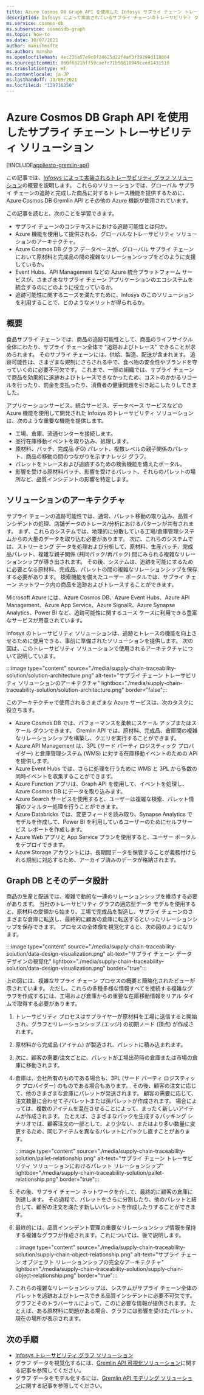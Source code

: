 ```yaml
---
title: Azure Cosmos DB Graph API を使用した Infosys サプライ チェーン トレーサビリティ ソリューション
description: Infosys によって実装されているサプライ チェーンのトレーサビリティ グラフ ソリューションでは、Azure Cosmos DB Gremlin API とその他の Azure サービスを使用しています。 このソリューションでは、グローバル サプライ チェーンの追跡と完成した商品に対するトレース機能が提供されます。
ms.service: cosmos-db
ms.subservice: cosmosdb-graph
ms.topic: how-to
ms.date: 10/07/2021
author: manishmsfte
ms.author: mansha
ms.openlocfilehash: 4ec236a57e9c8f24625d22f4af3f39299d118804
ms.sourcegitcommit: 860f6821bff59caefc71b50810949ceed1431510
ms.translationtype: HT
ms.contentlocale: ja-JP
ms.lasthandoff: 10/09/2021
ms.locfileid: "129716350"
---
```

# <a name="supply-chain-traceability-solution-using-azure-cosmos-db-graph-api"></a>Azure Cosmos DB Graph API を使用したサプライ チェーン トレーサビリティ ソリューション

[!INCLUDE[appliesto-gremlin-api](../includes/appliesto-gremlin-api.md)]

この記事では、[Infosys によって実装されるトレーサビリティ グラフ ソリューション](https://azuremarketplace.microsoft.com/marketplace/apps/infosysltd.infosys-traceability-knowledge-graph?tab=Overview)の概要を説明します。 これらのソリューションでは、グローバル サプライ チェーンの追跡と完成した商品に対するトレース機能を提供するために、Azure Cosmos DB Gremlin API とその他の Azure 機能が使用されています。

この記事を読むと、次のことを学習できます。

* サプライ チェーンのコンテキストにおける追跡可能性とは何か。
* Azure 機能を使用して提供される、グローバルなトレーサビリティ ソリューションのアーキテクチャ。  
* Azure Cosmos DB グラフ データベースが、グローバル サプライ チェーンにおいて原材料と完成品の間の複雑なリレーションシップをどのように支援しているか。
* Event Hubs、API Management などの Azure 統合プラットフォーム サービスが、さまざまなサプライ チェーン アプリケーションのエコシステムを統合するのにどのように役立っているか。
* 追跡可能性に関するニーズを満たすために、Infosys のこのソリューションを利用することで、どのようなメリットが得られるか。

## <a name="overview"></a>概要

食品サプライ チェーンでは、商品の追跡可能性として、商品のライフサイクル全体にわたり、サプライ チェーン全体で "追跡およびトレース" できることが求められます。 そのサプライ チェーンには、供給、製造、配送が含まれます。 追跡可能性は、さまざまな規制にさらされる中で、食べ物の安全性やブランドを守っていくのに必要不可欠です。 これまで、一部の組織では、サプライ チェーンで商品を効果的に追跡およびトレースできなかったため、コストのかかるリコールを行ったり、罰金を支払ったり、消費者の健康問題を引き起こしたりしてきました。

アプリケーションサービス、統合サービス、データベース サービスなどの Azure 機能を使用して開発された Infosys のトレーサビリティ ソリューションは、次のような重要な機能を提供します。

* 工場、倉庫、流通センターを接続します。
* 並行在庫移動イベントを取り込み、処理します。
* 原材料、バッチ、完成品 (FG) パレット、複数レベルの親子関係のパレット、商品の移動の間のつながりを示すナレッジ グラフ。
* パレットをトレースおよび追跡するための検索機能を備えたポータル。
* 影響を受ける原材料バッチ、影響を受けるパレット、それらのパレットの場所など、品質インシデントの影響を特定します。

## <a name="solution-architecture"></a>ソリューションのアーキテクチャ

サプライ チェーンの追跡可能性では、通常、パレット移動の取り込み、品質インシデントの処理、店舗データのトレース/分析におけるパターンが共有されます。 まず、これらのシステムでは、地理的に分散している工場/倉庫管理システムからの大量のデータを取り込む必要があります。 次に、これらのシステムでは、ストリーミング データを処理および分析して、原材料、生産バッチ、完成品パレット、複雑な親子関係 (共同パック/再パック) 間にみられる複雑なリレーションシップが導き出されます。 その後、システムは、追跡を可能にするために必要となる原材料、完成品、パレットの間の複雑なリレーションシップを保存する必要があります。 検索機能を備えたユーザー ポータルでは、サプライ チェーン ネットワーク内の商品を追跡およびトレースすることができます。

Microsoft Azure には、Azure Cosmos DB、Azure Event Hubs、Azure API Management、Azure App Service、Azure SignalR、Azure Synapse Analytics、Power BI など、追跡可能性に関するユース ケースに利用できる豊富なサービスが用意されています。

Infosys のトレーサビリティ ソリューションは、追跡とトレースの機能を向上させるために使用できる、事前に準備されたソリューションを提供します。 次の図は、このトレーサビリティ ソリューションで使用されるアーキテクチャについて説明しています。

:::image type="content" source="./media/supply-chain-traceability-solution/solution-architecture.png" alt-text="サプライ チェーン トレーサビリティ ソリューションのアーキテクチャ" lightbox="./media/supply-chain-traceability-solution/solution-architecture.png" border="false":::

このアーキテクチャで使用されるさまざまな Azure サービスは、次のタスクに役立ちます。

* Azure Cosmos DB では、パフォーマンスを柔軟にスケール アップまたはスケール ダウンできます。 Gremlin API では、原材料、完成品、倉庫間の複雑なリレーションシップを構築し、クエリを実行することができます。
* Azure API Management は、3PL (サード パーティ ロジスティック プロバイダー) と倉庫管理システム (WMS) に対する在庫移動イベントのための API を提供します。  
* Azure Event Hubs では、さらに処理を行うために WMS と 3PL から多数の同時イベントを収集することができます。
* Azure Function アプリは、Graph API を使用して、イベントを処理し、Azure Cosmos DB にデータを取り込みます。
* Azure Search サービスを使用すると、ユーザーは複雑な検索、パレット情報のフィルター処理を行うことができます。
* Azure Databricks では、変更フィードを読み取り、Synapse Analytics でモデルを作成して、Power BI を利用しているユーザーのためにセルフサービス レポートを作成します。
* Azure Web アプリと App Service プランを使用すると、ユーザー ポータルをデプロイできます。
* Azure Storage アカウントには、長期間データを保管することが義務付けられる規制に対応するため、アーカイブ済みのデータが格納されます。

## <a name="graph-db-and-its-data-design"></a>Graph DB とそのデータ設計

商品の生産と配送では、複雑で動的な一連のリレーションシップを維持する必要があります。  当社のトレーサビリティ グラフの適応型データ モデルを使用すると、原材料の受領から始まり、工場で完成品を製造し、サプライ チェーンのさまざまな倉庫に転送し、最終的に顧客の倉庫に転送するといったリレーションシップを保存できます。 プロセスの全体像を視覚化すると、次の図のようになります。

:::image type="content" source="./media/supply-chain-traceability-solution/data-design-visualization.png" alt-text="サプライ チェーン データ デザインの視覚化" lightbox="./media/supply-chain-traceability-solution/data-design-visualization.png" border="true":::

上の図には、複雑なサプライ チェーン プロセスの概要と簡略化されたビューが示されています。 ただし、これらの多種多様な情報すべてを接続する複雑なグラフを作成するには、工場および倉庫からの重要な在庫移動情報をリアル タイムで取得する必要があります。

1. トレーサビリティ プロセスはサプライヤーが原材料を工場に送信すると開始され、グラフとリレーションシップ (エッジ) の初期ノード (頂点) が作成されます。

1. 原材料から完成品 (アイテム) が製造され、パレットに積み込まれます。

1. 次に、顧客の需要/注文ごとに、パレットが工場出荷時の倉庫または市場の倉庫に移動されます。

1. 倉庫は、会社所有のものである場合も、3PL (サード パーティ ロジスティック プロバイダー) のものである場合もあります。 その後、顧客の注文に応じて、他のさまざまな倉庫にパレットが発送されます。 顧客の需要に応じて、注文数量に合わせて子パレットまたは孫パレットが作成されます。 場合によっては、複数のアイテムを混在させることによって、まったく新しいアイテムが作成されます。 たとえば、さまざまなパックを生成するパッキング シナリオでは、顧客注文の一部として、より少ない、またはより多い数量に変更するため、同じアイテムを異なるパレットにパックし直すことがあります。

   :::image type="content" source="./media/supply-chain-traceability-solution/pallet-relationship.png" alt-text="サプライ チェーン トレーサビリティ ソリューションにおけるパレット リレーションシップ" lightbox="./media/supply-chain-traceability-solution/pallet-relationship.png" border="true":::

1. その後、サプライ チェーン ネットワークを介して、最終的に顧客の倉庫に到達します。 その過程で、パレットをさらに分割したり、他のパレットと結合して、顧客の注文を満たす新しいパレットを作成したりすることができます。

1. 最終的には、品質インシデント管理の重要なリレーションシップ情報を保持する複雑なグラフが作成されます。これについては、後で説明します。

   :::image type="content" source="./media/supply-chain-traceability-solution/supply-chain-object-relationship.png" alt-text="サプライ チェーン オブジェクト リレーションシップの完全なアーキテクチャ" lightbox="./media/supply-chain-traceability-solution/supply-chain-object-relationship.png" border="true":::

1. これらの複雑なリレーションシップは、システムがサプライ チェーン全体のパレットを追跡およびトレースできる品質インシデントに必要不可欠です。 グラフとそのトラバーサルによって、このに必要な情報が提供されます。 たとえば、ある原材料に問題がある場合、グラフには影響を受けたパレット、現在の場所が表示されます。

## <a name="next-steps"></a>次の手順

* [Infosys トレーサビリティ グラフ ソリューション](https://azuremarketplace.microsoft.com/marketplace/apps/infosysltd.infosys-traceability-knowledge-graph?tab=Overview)
* グラフ データを視覚化するには、[Gremlin API 可視化ソリューション](graph-visualization-partners.md)に関する記事を参照してください。
* グラフ データをモデル化するには、[Gremlin API モデリング ソリューション](graph-modeling-tools.md)に関する記事を参照してください。